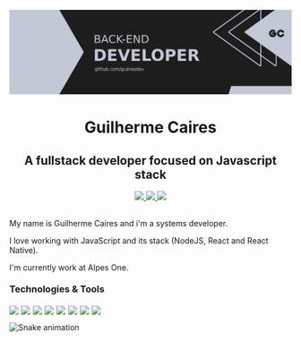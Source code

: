 <p align="center" style="margin-bottom: 10px;">
  <img src="./assets/banner.png" /> 
</p>

<h1 align="center">Guilherme Caires</h1>
<h2 align="center">A fullstack developer focused on Javascript stack</h2>

<p align="center" style="margin: 10px 0;">

  <a href="https://github.com/gcairesdev" target="_blank" >
    <img src="https://img.shields.io/badge/-gcairesdev-00b3f4?style=for-the-badge&color=00b3f4&labelColor=333333&logo=github&logoColor=white&link=https://github.com/gcairesdev"></img>
  </a>

  <a href="https://www.linkedin.com/in/guilherme-caires" target="_blank" >
    <img src="https://img.shields.io/badge/-Guilherme%20Caires-0296cc?style=for-the-badge&color=0296cc&labelColor=333333&logo=Linkedin&logoColor=white&link=https://www.linkedin.com/in/guilherme-caires/"></img>
  </a>

  <a href="mailto:contatogcaires@gmail.com" target="_blank" >
    <img src="https://img.shields.io/badge/-contatogcaires@gmail.com-04729a?style=for-the-badge&color=04729a&labelColor=333333&logo=Gmail&logoColor=white&link=mailto:contatogcaires@gmail.com"></img>
  </a>

</p>

<p style="margin-top: 30px;">My name is Guilherme Caires and i'm a systems developer.</p>

<p>I love working with JavaScript and its stack (NodeJS, React and React Native).</p>

<p>I'm currently work at Alpes One.</p>

<h3 style="margin: 20px 0 20px 0">Technologies & Tools</h3>

<p style="display: flex; flex-direction: row;">

  <img style="margin-right: 5px;" src="https://img.shields.io/badge/OS-Linux-informational?style=flat&logo=linux&logoColor=white&color=0296cc">

  <img style="margin-right: 5px;" src="https://img.shields.io/badge/Editor-VSCode-informational?style=flat&logo=visual-studio-code&logoColor=white&color=0296cc">

  <img style="margin-right: 5px;" src="https://img.shields.io/badge/Code-JavaScript-informational?style=flat&logo=javascript&logoColor=white&color=0296cc">

  <img style="margin-right: 5px;" src="https://img.shields.io/badge/Code-PHP-informational?style=flat&logo=php&logoColor=white&color=0296cc">

  <img style="margin-right: 5px;" src="https://img.shields.io/badge/Code-HTML-informational?style=flat&logo=HTML5&logoColor=white&color=0296cc">
  
  <img style="margin-right: 5px;" src="https://img.shields.io/badge/Code-CSS-informational?style=flat&logo=CSS3&logoColor=white&color=0296cc">

  <img style="margin-right: 5px;" src="https://img.shields.io/badge/Code-React-informational?style=flat&logo=react&logoColor=white&color=0296cc">

  <img style="margin-right: 5px;" src="https://img.shields.io/badge/Tools-MySQL-informational?style=flat&logo=mysql&logoColor=white&color=0296cc">

</p>

![Snake animation](https://github.com/gcairesdev/gcairesdev/blob/output/github-contribution-grid-snake.svg)
